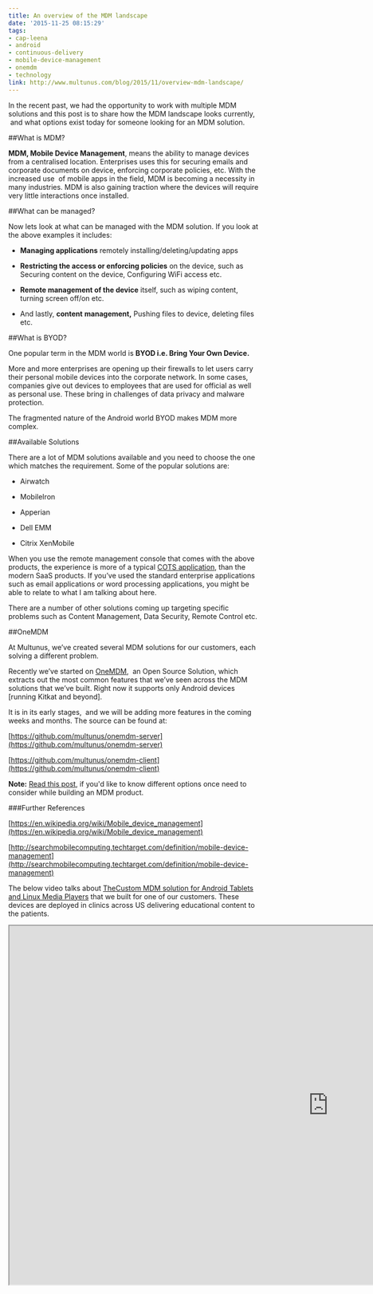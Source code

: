 ```yaml
---
title: An overview of the MDM landscape
date: '2015-11-25 08:15:29'
tags:
- cap-leena
- android
- continuous-delivery
- mobile-device-management
- onemdm
- technology
link: http://www.multunus.com/blog/2015/11/overview-mdm-landscape/
---
```


In the recent past, we had the opportunity to work with multiple MDM solutions and this post is to share how the MDM landscape looks currently,  and what options exist today for someone looking for an MDM solution.


##What is MDM?



**MDM, Mobile Device Management**, means the ability to manage devices from a centralised location. Enterprises uses this for securing emails and corporate documents on device, enforcing corporate policies, etc. With the increased use  of mobile apps in the field, MDM is becoming a necessity in many industries. MDM is also gaining traction where the devices will require very little interactions once installed.


##What can be managed?


Now lets look at what can be managed with the MDM solution. If you look at the above examples it includes:


*  **Managing applications** remotely installing/deleting/updating apps

    
*  **Restricting the access or enforcing policies** on the device, such as Securing content on the device, Configuring WiFi access etc.

    
*  **Remote management of the device** itself, such as wiping content, turning screen off/on etc.

    
*  And lastly, **content** **management,** Pushing files to device, deleting files etc.


##What is BYOD?



One popular term in the MDM world is **BYOD i.e. Bring Your Own Device.**


More and more enterprises are opening up their firewalls to let users carry their personal mobile devices into the corporate network. In some cases, companies give out devices to employees that are used for official as well as personal use. These bring in challenges of data privacy and malware protection.


The fragmented nature of the Android world BYOD makes MDM more complex.


##Available Solutions



There are a lot of MDM solutions available and you need to choose the one which matches the requirement. Some of the popular solutions are:


*  Airwatch

    
*  MobileIron

    
*  Apperian

    
*  Dell EMM

    
*  Citrix XenMobile


When you use the remote management console that comes with the above products, the experience is more of a typical [COTS application](https://en.wikipedia.org/wiki/Commercial_off-the-shelf), than the modern SaaS products. If you’ve used the standard enterprise applications such as email applications or word processing applications, you might be able to relate to what I am talking about here.


There are a number of other solutions coming up targeting specific problems such as Content Management, Data Security, Remote Control etc.


##OneMDM



At Multunus, we’ve created several MDM solutions for our customers, each solving a different problem.


Recently we’ve started on [OneMDM](http://multunus.github.io/onemdm-server/),  an Open Source Solution, which extracts out the most common features that we’ve seen across the MDM solutions that we’ve built. Right now it supports only Android devices [running Kitkat and beyond].  


It is in its early stages,  and we will be adding more features in the coming weeks and months. The source can be found at:


[https://github.com/multunus/onemdm-server](https://github.com/multunus/onemdm-server)


[https://github.com/multunus/onemdm-client](https://github.com/multunus/onemdm-client)


**Note:** [Read this post](http://www.multunus.com/blog/2015/12/options-consider-building-mdm-solution/), if you'd like to know different options once need to consider while building an MDM product.


###Further References



[https://en.wikipedia.org/wiki/Mobile_device_management](https://en.wikipedia.org/wiki/Mobile_device_management)


[http://searchmobilecomputing.techtarget.com/definition/mobile-device-management](http://searchmobilecomputing.techtarget.com/definition/mobile-device-management)

The below video talks about [The](http://www.multunus.com/portfolio/end-end-mobile-device-management-solution-health-media-enterprise/)[Custom MDM solution for Android Tablets and Linux Media Players](http://www.multunus.com/portfolio/end-end-mobile-device-management-solution-health-media-enterprise/) that we built for one of our customers. These devices are deployed in clinics across US delivering educational content to the patients.

<iframe width="1280" height="720" src="https://s3.amazonaws.com/multunus-website/uploads/2014/01/Enterprise-Mobile-and-MDM-Health-and-Media-space.mp4"></iframe>

